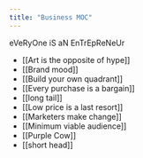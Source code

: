 ```yaml
---
title: "Business MOC"
---
```

eVeRyOne iS aN EnTrEpReNeUr
+ [[Art is the opposite of hype]]
+ [[Brand mood]]
+ [[Build your own quadrant]]
+ [[Every purchase is a bargain]]
+ [[long tail]]
+ [[Low price is a last resort]]
+ [[Marketers make change]]
+ [[Minimum viable audience]]
+ [[Purple Cow]]
+ [[short head]]
